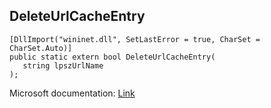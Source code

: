 ## DeleteUrlCacheEntry

```
[DllImport("wininet.dll", SetLastError = true, CharSet = CharSet.Auto)]
public static extern bool DeleteUrlCacheEntry(
   string lpszUrlName
);
```

Microsoft documentation: [Link](https://docs.microsoft.com/en-us/windows/win32/api/wininet/nf-wininet-deleteurlcacheentrya)
